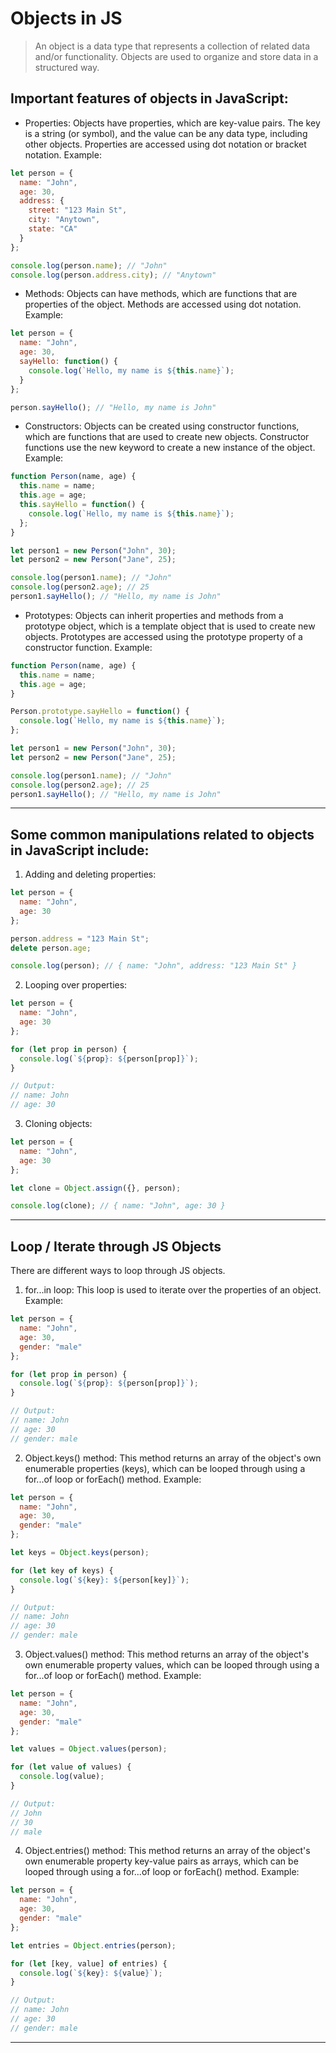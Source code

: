 # Objects in JS

> An object is a data type that represents a collection of related data and/or functionality. Objects are used to organize and store data in a structured way.

## Important features of objects in JavaScript:

* Properties: Objects have properties, which are key-value pairs. The key is a string (or symbol), and the value can be any data type, including other objects. Properties are accessed using dot notation or bracket notation.
Example:
```js
let person = {
  name: "John",
  age: 30,
  address: {
    street: "123 Main St",
    city: "Anytown",
    state: "CA"
  }
};

console.log(person.name); // "John"
console.log(person.address.city); // "Anytown"
```

* Methods: Objects can have methods, which are functions that are properties of the object. Methods are accessed using dot notation.
Example:
```js
let person = {
  name: "John",
  age: 30,
  sayHello: function() {
    console.log(`Hello, my name is ${this.name}`);
  }
};

person.sayHello(); // "Hello, my name is John"
```

* Constructors: Objects can be created using constructor functions, which are functions that are used to create new objects. Constructor functions use the new keyword to create a new instance of the object.
Example:

```js
function Person(name, age) {
  this.name = name;
  this.age = age;
  this.sayHello = function() {
    console.log(`Hello, my name is ${this.name}`);
  };
}

let person1 = new Person("John", 30);
let person2 = new Person("Jane", 25);

console.log(person1.name); // "John"
console.log(person2.age); // 25
person1.sayHello(); // "Hello, my name is John"
```

* Prototypes: Objects can inherit properties and methods from a prototype object, which is a template object that is used to create new objects. Prototypes are accessed using the prototype property of a constructor function.
Example:

```js
function Person(name, age) {
  this.name = name;
  this.age = age;
}

Person.prototype.sayHello = function() {
  console.log(`Hello, my name is ${this.name}`);
};

let person1 = new Person("John", 30);
let person2 = new Person("Jane", 25);

console.log(person1.name); // "John"
console.log(person2.age); // 25
person1.sayHello(); // "Hello, my name is John"
```

---

## Some common manipulations related to objects in JavaScript include:

1. Adding and deleting properties:

```js
let person = {
  name: "John",
  age: 30
};

person.address = "123 Main St";
delete person.age;

console.log(person); // { name: "John", address: "123 Main St" }
```

2. Looping over properties:

```js
let person = {
  name: "John",
  age: 30
};

for (let prop in person) {
  console.log(`${prop}: ${person[prop]}`);
}

// Output:
// name: John
// age: 30
```

3. Cloning objects:

```js
let person = {
  name: "John",
  age: 30
};

let clone = Object.assign({}, person);

console.log(clone); // { name: "John", age: 30 }
```

---

## Loop / Iterate through JS Objects

There are different ways to loop through JS objects.

1. for...in loop: This loop is used to iterate over the properties of an object.
Example:
```js
let person = {
  name: "John",
  age: 30,
  gender: "male"
};

for (let prop in person) {
  console.log(`${prop}: ${person[prop]}`);
}

// Output:
// name: John
// age: 30
// gender: male
```

2. Object.keys() method: This method returns an array of the object's own enumerable properties (keys), which can be looped through using a for...of loop or forEach() method.
Example:
```js
let person = {
  name: "John",
  age: 30,
  gender: "male"
};

let keys = Object.keys(person);

for (let key of keys) {
  console.log(`${key}: ${person[key]}`);
}

// Output:
// name: John
// age: 30
// gender: male
```

3. Object.values() method: This method returns an array of the object's own enumerable property values, which can be looped through using a for...of loop or forEach() method.
Example:

```js
let person = {
  name: "John",
  age: 30,
  gender: "male"
};

let values = Object.values(person);

for (let value of values) {
  console.log(value);
}

// Output:
// John
// 30
// male
```

4. Object.entries() method: This method returns an array of the object's own enumerable property key-value pairs as arrays, which can be looped through using a for...of loop or forEach() method.
Example:

```js
let person = {
  name: "John",
  age: 30,
  gender: "male"
};

let entries = Object.entries(person);

for (let [key, value] of entries) {
  console.log(`${key}: ${value}`);
}

// Output:
// name: John
// age: 30
// gender: male
```

---
